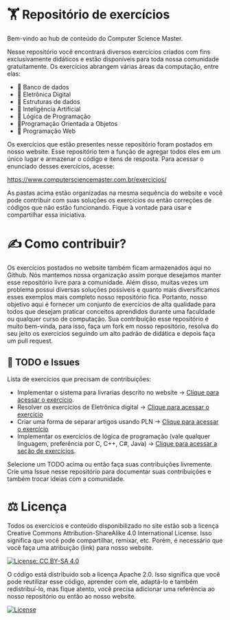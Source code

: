 # 🏋️ Repositório de exercícios

Bem-vindo ao hub de conteúdo do Computer Science Master. 

Nesse repositório você encontrará diversos exercícios criados com fins exclusivamente didáticos e estão disponíveis para toda nossa comunidade gratuitamente. Os exercícios abrangem várias áreas da computação, entre elas:

- 🧠 Banco de dados
- 🧠 Eletrônica Digital
- 🧠 Estruturas de dados
- 🧠 Inteligência Artificial 
- 🧠 Lógica de Programação
- 🧠Programação Orientada a Objetos
- 🧠 Programação Web


Os exercícios que estão presentes nesse repositório foram postados em nosso website. Esse repositório tem a função de agregar todos eles em um único lugar e armazenar o código e itens de resposta. Para acessar o enunciado desses exercícios, acesse:

https://www.computersciencemaster.com.br/exercicios/

As pastas acima estão organizadas na mesma sequência do website e você pode contribuir com suas soluções os exercícios ou então correções de códigos que não estão funcionando. Fique à vontade para usar e compartilhar essa iniciativa.


# ✍️ Como contribuir?

Os exercícios postados no website também ficam armazenados aqui no Github. Nós mantemos nossa organização assim porque desejamos manter esse repositório livre para a comunidade. Além disso, muitas vezes um problema possui diversas soluções possíveis e quanto mais diversificamos esses exemplos mais completo nosso repositório fica. Portanto, nosso objetivo aqui é fornecer um conjunto de exercícios de alta qualidade para todos que desejam praticar conceitos aprendidos durante uma faculdade ou qualquer curso de computação. Sua contribuição esse repositório é muito bem-vinda, para isso, faça um fork em nosso repositório, resolva do seu jeito os exercícios seguindo um alto padrão de didática e depois faça um pull request. 

## 📄 TODO e Issues

Lista de exercícios que precisam de contribuições:
- Implementar o sistema para livrarias descrito no website → [Clique para acessar o exercício](https://www.computersciencemaster.com.br/exercicios-software-livrarias/).
- Resolver os exercícios de Eletrônica digital → [Clique para acessar o exercício](https://www.computersciencemaster.com.br/exercicios-aritmetica-binaria/)
- Criar uma forma de separar artigos usando PLN → [Clique para acessar o exercício](https://www.computersciencemaster.com.br/exercicios-separacao-de-grupos-de-artigos-usando-pln/)
- Implementar os exercícios de lógica de programação (vale qualquer linguagem, preferência por C, C++, C#, Java) → [Clique para acessar a seção de exercícios](https://www.computersciencemaster.com.br/exercicios-de-logica-de-programacao/).

Selecione um TODO acima ou então faça suas contribuições livremente. Crie uma Issue nesse repositório para documentar suas contribuições e também trocar ideias com a comunidade.

# ⚖️ Licença 

Todos os exercícios e conteúdo disponibilizado no site estão sob a licença Creative Commons Attribution-ShareAlike 4.0 International License. Isso significa que você pode compartilhar, remixar, etc. Porém, é necessário que você faça uma atribuição (link) para nosso website. 

[![License: CC BY-SA 4.0](https://img.shields.io/badge/License-CC%20BY--SA%204.0-lightgrey.svg)](https://creativecommons.org/licenses/by-sa/4.0/)

O código está distribuido sob a licença Apache 2.0. Isso significa que você pode reutilizar esse código, aprender com ele, adaptá-lo e também redistribuí-lo, mas fique atento, você precisa adicionar uma referência ao nosso repositório ou então ao nosso website.

[![License](https://img.shields.io/badge/License-Apache%202.0-blue.svg)](https://opensource.org/licenses/Apache-2.0)


